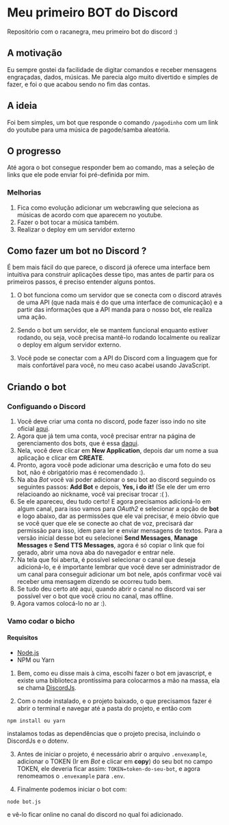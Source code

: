 # Meu primeiro BOT do Discord

Repositório com o racanegra, meu primeiro bot do discord :)

## A motivação

Eu sempre gostei da facilidade de digitar comandos e receber mensagens engraçadas, dados, músicas. Me parecia algo muito divertido e simples de fazer, e foi o que acabou sendo no fim das contas.

## A ideia

Foi bem simples, um bot que responde o comando `/pagodinho` com um link do youtube para uma música de pagode/samba aleatória.

## O progresso

Até agora o bot consegue responder bem ao comando, mas a seleção de links que ele pode enviar foi pré-definida por mim.

### Melhorias

1. Fica como evolução adicionar um webcrawling que seleciona as músicas de acordo com que aparecem no youtube.
2. Fazer o bot tocar a música também.
3. Realizar o deploy em um servidor externo

## Como fazer um bot no Discord ?

É bem mais fácil do que parece, o discord já oferece uma interface bem intuitiva para construir aplicações desse tipo, mas antes de partir para os primeiros passos, é preciso entender alguns pontos.

1. O bot funciona como um servidor que se conecta com o discord através de uma API (que nada mais é do que uma interface de comunicação) e a partir das informações que a API manda para o nosso bot, ele realiza uma ação. 

2. Sendo o bot um servidor, ele se mantem funcional enquanto estiver rodando, ou seja, você precisa mantê-lo rodando localmente ou realizar o deploy em algum servidor externo. 

3. Você pode se conectar com a API do Discord com a linguagem que for mais confortável para você, no meu caso acabei usando JavaScript.

## Criando o bot

### Configuando o Discord 

1. Você deve criar uma conta no discord, pode fazer isso indo no site oficial [aqui](https://discord.com/).
2. Agora que já tem uma conta, você precisar entrar na página de gerenciamento dos bots, que é essa [daqui](https://discord.com/developers/applications).
3. Nela, você deve clicar em **New Application**, depois dar um nome a sua aplicação e clicar em **CREATE**.
4. Pronto, agora você pode adicionar uma descrição e uma foto do seu bot, não é obrigatório mas é recomendado :).
5. Na aba *Bot* você vai poder adicionar o seu bot ao discord seguindo os seguintes passos: **Add Bot** e depois, **Yes, i do it!** (Se ele der um erro relacioando ao nickname, você vai precisar trocar :( ).
6. Se ele apareceu, deu tudo certo! E agora precisamos adicioná-lo em algum canal, para isso vamos para *OAuth2* e selecionar a opção de **bot** e logo abaixo, dar as permissões que ele vai precisar, é meio óbvio que se você quer que ele se conecte ao chat de voz, precisará dar permissão para isso, idem para ler e enviar mensagens de textos. Para a versão inicial desse bot eu selecionei **Send Messages**, **Manage Messages** e **Send TTS Messages**, agora é só copiar o link que foi gerado, abrir uma nova aba do navegador e entrar nele.
7. Na tela que foi aberta, é possível selecionar o canal que deseja adicioná-lo, e é importante lembrar que você deve ser administrador de um canal para conseguir adicionar um bot nele, após confirmar você vai receber uma mensagem dizendo se ocorreu tudo bem.
8. Se tudo deu certo até aqui, quando abrir o canal no discord vai ser possível ver o bot que você criou no canal, mas offline. 
9. Agora vamos colocá-lo no ar :).

### Vamo codar o bicho

#### Requisitos
- [Node.js](https://nodejs.org/en/)
- NPM ou Yarn

1. Bem, como eu disse mais à cima, escolhi fazer o bot em javascript, e existe uma biblioteca prontíssima para colocarmos a mão na massa, ela se chama [DiscordJs](https://discord.js.org/#/).

2. Com o node instalado, e o projeto baixado, o que precisamos fazer é abrir o terminal e navegar até a pasta do projeto, e então com
```
npm install ou yarn
```
instalamos todas as dependências que o projeto precisa, incluindo o DiscordJs e o dotenv.

3. Antes de iniciar o projeto, é necessário abrir o arquivo `.envexample`, adicionar o TOKEN (Ir em *Bot* e clicar em **copy**) do seu bot no campo TOKEN, ele deveria ficar assim: `TOKEN=token-do-seu-bot`, e agora renomeamos o `.envexample` para `.env`.

4. Finalmente podemos iniciar o bot com: 
```
node bot.js
```
e vê-lo ficar online no canal do discord no qual foi adicionado.

